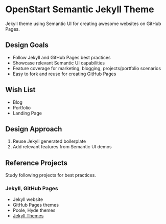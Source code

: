 # OpenStart Semantic Jekyll Theme

Jekyll theme using Semantic UI for creating awesome websites on GitHub Pages.

## Design Goals

- Follow Jekyll and GitHub Pages best practices
- Showcase relevant Semantic UI capabilities
- Feature coverage for marketing, blogging, projects/portfolio scenarios
- Easy to fork and reuse for creating GitHub Pages

## Wish List

- Blog
- Portfolio
- Landing Page

## Design Approach

1. Reuse Jekyll generated boilerplate
2. Add relevant features from Semantic UI demos

## Reference Projects

Study following projects for best practices.

### Jekyll, GitHub Pages

- Jekyll website
- GitHub Pages themes
- Poole, Hyde themes
- [Jekyll Themes](http://jekyllthemes.org/)

